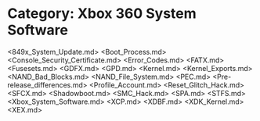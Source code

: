 # Category: Xbox 360 System Software

<849x_System_Update.md>
<Boot_Process.md>
<Console_Security_Certificate.md>
<Error_Codes.md>
<FATX.md>
<Fusesets.md>
<GDFX.md>
<GPD.md>
<Kernel.md>
<Kernel_Exports.md>
<NAND_Bad_Blocks.md>
<NAND_File_System.md>
<PEC.md>
<Pre-release_differences.md>
<Profile_Account.md>
<Reset_Glitch_Hack.md>
<SFCX.md>
<Shadowboot.md>
<SMC_Hack.md>
<SPA.md>
<STFS.md>
<Xbox_System_Software.md>
<XCP.md>
<XDBF.md>
<XDK_Kernel.md>
<XEX.md>